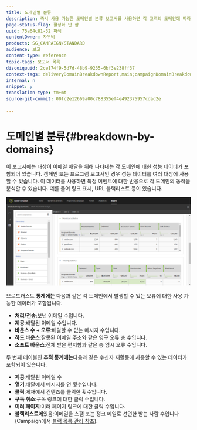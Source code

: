 ```yaml
---
title: 도메인별 분류
description: 즉시 사용 가능한 도메인별 분류 보고서를 사용하면 각 고객의 도메인에 따라 게재의 성능 데이터에 대해 알 수 있습니다.
page-status-flag: 활성화 안 함
uuid: 75a64c81-32 파섹
contentOwner: 자우비
products: SG_CAMPAIGN/STANDARD
audience: 보고
content-type: reference
topic-tags: 보고서 목록
discoiquuid: 2ce174f9-5d7d-48b9-9235-6bf3e238ff37
context-tags: deliveryDomainBreakdownReport,main;campaignDomainBreakdownReport,main;programDomainBreakdownReport,main
internal: n
snippet: y
translation-type: tm+mt
source-git-commit: 00fc2e12669a00c788355ef4e492375957cdad2e

---
```



# 도메인별 분류{#breakdown-by-domains}

이 보고서에는 대상이 이메일 배달을 위해 나타내는 각 도메인에 대한 성능 데이터가 포함되어 있습니다. 캠페인 또는 프로그램 보고서인 경우 성능 데이터를 여러 대상에 사용할 수 있습니다. 이 데이터를 사용하면 특정 이벤트에 대한 반응으로 각 도메인의 동작을 분석할 수 있습니다. 예를 들어 링크 표시, URL 블랙리스트 등이 있습니다.

![](assets/delivery_reports_6.png)

브로드캐스트 **통계에는** 다음과 같은 각 도메인에서 발생할 수 있는 오류에 대한 사용 가능한 데이터가 포함됩니다.

* **처리/전송**:보낸 이메일 수입니다.
* **제공**:배달된 이메일 수입니다.
* **바운스 수 + 오류**:배달할 수 없는 메시지 수입니다.
* **하드 바운스**:잘못된 이메일 주소와 같은 영구 오류 총 수입니다.
* **소프트 바운스**:전체 받은 편지함과 같은 총 임시 오류 수입니다.

두 번째 테이블인 **추적 통계에는**&#x200B;다음과 같은 수신자 재활동에 사용할 수 있는 데이터가 포함되어 있습니다.

* **제공**:배달된 이메일 수
* **열기**:배달에서 메시지를 연 횟수입니다.
* **클릭**:게재에서 컨텐츠를 클릭한 횟수입니다.
* **구독 취소**:구독 링크에 대한 클릭 수입니다.
* **미러 페이지**:미러 페이지 링크에 대한 클릭 수입니다.
* **블랙리스트에**&#x200B;있음:이메일을 스팸 또는 정크 메일로 선언한 받는 사람 수입니다(Campaign에서 [블랙 목록 관리 참조](../../audiences/using/about-opt-in-and-opt-out-in-campaign.md)).

